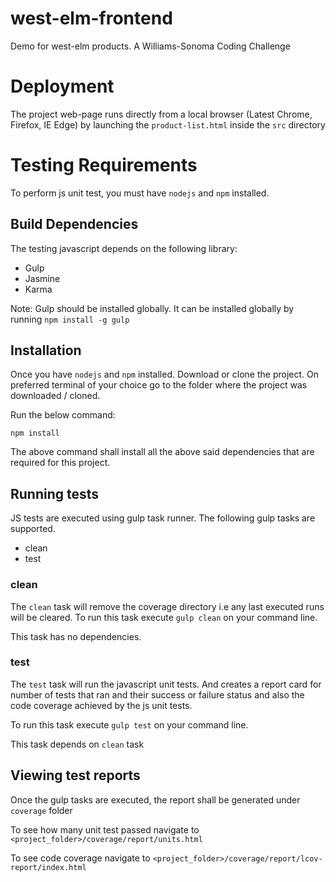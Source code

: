 # west-elm-frontend

Demo for west-elm products. A Williams-Sonoma Coding Challenge

# Deployment

The project web-page runs directly from a local browser (Latest Chrome, Firefox, IE Edge) by launching the `product-list.html` inside the `src` directory

# Testing Requirements

To perform js unit test, you must have `nodejs` and `npm` installed.

## Build Dependencies

The testing javascript depends on the following library:

* Gulp
* Jasmine
* Karma

Note: Gulp should be installed globally. It can be installed globally by running `npm install -g gulp` 

## Installation

Once you have `nodejs` and `npm` installed. Download or clone the project. On preferred terminal of your choice go to the folder where the project was downloaded / cloned.

Run the below command:

`npm install`

The above command shall install all the above said dependencies that are required for this project.

## Running tests

JS tests are executed using gulp task runner. The following gulp tasks are supported.

* clean
* test

### clean

The `clean` task will remove the coverage directory i.e any last executed runs will be cleared. To run this task execute `gulp clean` on your command line.

This task has no dependencies.

### test

The `test` task will run the javascript unit tests. And creates a report card for number of tests that ran and their success or failure status and also the code coverage achieved by the js unit tests.

To run this task execute `gulp test` on your command line.

This task depends on `clean` task

## Viewing test reports

Once the gulp tasks are executed, the report shall be generated under `coverage` folder

To see how many unit test passed navigate to `<project_folder>/coverage/report/units.html`

To see code coverage navigate to `<project_folder>/coverage/report/lcov-report/index.html`